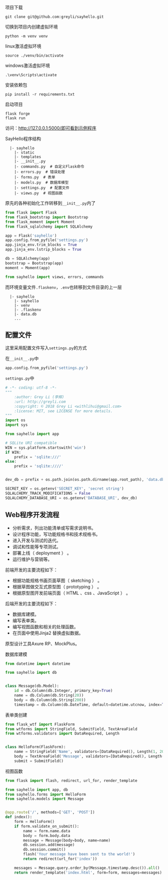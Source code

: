 项目下载

```
git clone git@github.com:greyli/sayhello.git
```

切换到项目内创建虚拟环境

```
python -m venv venv
```

linux激活虚拟环境

```
source ./venv/bin/activate	
```

windows激活虚拟环境

```
.\venv\Scripts\activate
```

安装依赖包

```
pip install -r requirements.txt
```



启动项目

```
flask forge
flask run
```

访问：http://127.0.0.1:5000/即可看到示例程序

SayHello程序结构



```
  |- sayhello
    |- static
    |- templates
    |- __init__.py
    |- commands.py  # 自定义Flask命令
    |- errors.py  # 错误处理
    |- forms.py  # 表单
    |- models.py  # 数据库模型
    |- settings.py  # 配置文件
    |- views.py  # 视图函数
```

原先的各种初始化工作转移到`__init__.py`内了

```python
from flask import Flask
from flask_bootstrap import Bootstrap
from flask_moment import Moment
from flask_sqlalchemy import SQLAlchemy

app = Flask('sayhello')
app.config.from_pyfile('settings.py')
app.jinja_env.trim_blocks = True
app.jinja_env.lstrip_blocks = True

db = SQLAlchemy(app)
bootstrap = Bootstrap(app)
moment = Moment(app)

from sayhello import views, errors, commands

```

而环境变量文件`.flaskenv`，`.env`也转移到文件目录的上一层

```
  |- sayhello
    |- sayhello
    |- venv
    |- .flaskenv
    |- data.db
    ...
```





## 配置文件

这里采用配置文件写入`settings.py`的方式

在`__init__.py`中

```python
app.config.from_pyfile('settings.py')
```

`settings.py`中

```python
# -*- coding: utf-8 -*-
"""
    :author: Grey Li (李辉)
    :url: http://greyli.com
    :copyright: © 2018 Grey Li <withlihui@gmail.com>
    :license: MIT, see LICENSE for more details.
"""
import os
import sys

from sayhello import app

# SQLite URI compatible
WIN = sys.platform.startswith('win')
if WIN:
    prefix = 'sqlite:///'
else:
    prefix = 'sqlite:////'


dev_db = prefix + os.path.join(os.path.dirname(app.root_path), 'data.db')

SECRET_KEY = os.getenv('SECRET_KEY', 'secret string')
SQLALCHEMY_TRACK_MODIFICATIONS = False
SQLALCHEMY_DATABASE_URI = os.getenv('DATABASE_URI', dev_db)

```

## Web程序开发流程

- 分析需求，列出功能清单或写需求说明书。
- 设计程序功能，写功能规格书和技术规格书。
- 进入开发与测试的迭代。
- 调试和性能等专项测试。
- 部署上线（ deployment ） 。
- 运行维护与营销等。

前端开发的主要流程如下：

- 根据功能规格书画页面草图（ sketching ） 。
- 根据草图做交互式原型图（ prototyping ） 。
- 根据原型图开发前端页面（ HTML 、css 、JavaScript ） 。


后端开发的主要流程如下：

- 数据库建模。
- 编写表单类。
- 编写视图函数和相关的处理函数。
- 在页面中使用Jinja2 替换虚拟数据。



原型设计工具Axure RP、MockPlus。



数据库建模

```python
from datetime import datetime

from sayhello import db


class Message(db.Model):
    id = db.Column(db.Integer, primary_key=True)
    name = db.Column(db.String(20))
    body = db.Column(db.String(200))
    timestamp = db.Column(db.DateTime, default=datetime.utcnow, index=True)
```

表单类创建

```python
from flask_wtf import FlaskForm
from wtforms import StringField, SubmitField, TextAreaField
from wtforms.validators import DataRequired, Length


class HelloForm(FlaskForm):
    name = StringField('Name', validators=[DataRequired(), Length(1, 20)])
    body = TextAreaField('Message', validators=[DataRequired(), Length(1, 200)])
    submit = SubmitField()
```

视图函数

```python
from flask import flash, redirect, url_for, render_template

from sayhello import app, db
from sayhello.forms import HelloForm
from sayhello.models import Message


@app.route('/', methods=['GET', 'POST'])
def index():
    form = HelloForm()
    if form.validate_on_submit():
        name = form.name.data
        body = form.body.data
        message = Message(body=body, name=name)
        db.session.add(message)
        db.session.commit()
        flash('Your message have been sent to the world!')
        return redirect(url_for('index'))

    messages = Message.query.order_by(Message.timestamp.desc()).all()
    return render_template('index.html', form=form, messages=messages)
```




